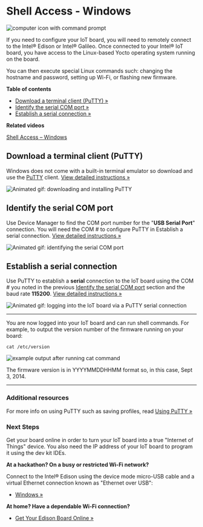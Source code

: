 # Shell Access - Windows

![computer icon with command prompt](../images/icon-computer_shell.png)

If you need to configure your IoT board, you will need to remotely connect to the Intel® Edison or Intel® Galileo. Once connected to your Intel® IoT board, you have access to the Linux-based Yocto operating system running on the board. 

You can then execute special Linux commands such: changing the hostname and password, setting up Wi-Fi, or flashing new firmware.


**Table of contents**

* [Download a terminal client (PuTTY) »](#download-a-terminal-client-putty)
* [Identify the serial COM port »](#identify-the-serial-com-port)
* [Establish a serial connection »](#establish-a-serial-connection)


**Related videos**

[Shell Access – Windows](https://software.intel.com/en-us/videos/shell-access-windows)


## Download a terminal client (PuTTY)

Windows does not come with a built-in terminal emulator so download and use the [PuTTY](http://www.putty.org/) client. [View detailed instructions »](details-putty.md)

![Animated gif: downloading and installing PuTTY](images/install_putty-animated.gif)


## Identify the serial COM port

Use Device Manager to find the COM port number for the "**USB Serial Port**" connection. You will need the COM # to configure PuTTY in Establish a serial connection. [View detailed instructions »](details-identify_com_port.md)

![Animated gif: identifying the serial COM port](images/identify_com_port-animated.gif)


## Establish a serial connection

Use PuTTY to establish a **serial** connection to the IoT board using the COM # you noted in the previous [Identify the serial COM port](#identify-the-serial-com-port) section and the baud rate **115200**. [View detailed instructions »](details-putty_serial_connection.md)

![Animated gif: logging into the IoT board via a PuTTY serial connection](images/putty_serial_connection-animated.gif)


---

You are now logged into your IoT board and can run shell commands. For example, to output the version number of the firmware running on your board:

```
cat /etc/version
```

![example output after running cat command](../images/firmware_version_output.png)

The firmware version is in YYYYMMDDHHMM format so, in this case, Sept 3, 2014.

---

### Additional resources

For more info on using PuTTY such as saving profiles, read [Using PuTTY »](using_putty.md)


### Next Steps

Get your board online in order to turn your IoT board into a true "Internet of Things" device. You also need the IP address of your IoT board to program it using the dev kit IDEs.

**At a hackathon? On a busy or restricted Wi-Fi network?**

Connect to the Intel® Edison using the device mode micro-USB cable and a virtual Ethernet connection known as "Ethernet over USB":

* [Windows »](/connectivity/ethernet_over_usb/windows/connect.md)

**At home? Have a dependable Wi-Fi connection?**

* [Get Your Edison Board Online »](/connectivity/wifi/connect.md)
